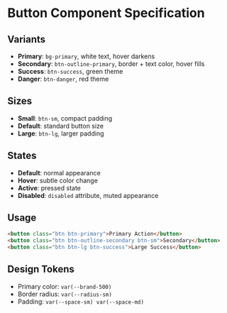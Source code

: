 # Button Component Specification

## Variants
- **Primary**: `bg-primary`, white text, hover darkens
- **Secondary**: `btn-outline-primary`, border + text color, hover fills
- **Success**: `btn-success`, green theme
- **Danger**: `btn-danger`, red theme

## Sizes
- **Small**: `btn-sm`, compact padding
- **Default**: standard button size
- **Large**: `btn-lg`, larger padding

## States
- **Default**: normal appearance
- **Hover**: subtle color change
- **Active**: pressed state
- **Disabled**: `disabled` attribute, muted appearance

## Usage
```html
<button class="btn btn-primary">Primary Action</button>
<button class="btn btn-outline-secondary btn-sm">Secondary</button>
<button class="btn btn-lg btn-success">Large Success</button>
```

## Design Tokens
- Primary color: `var(--brand-500)`
- Border radius: `var(--radius-sm)`
- Padding: `var(--space-sm) var(--space-md)`
